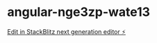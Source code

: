 # angular-nge3zp-wate13

[Edit in StackBlitz next generation editor ⚡️](https://stackblitz.com/~/github.com/micro7877/angular-nge3zp-wate13)